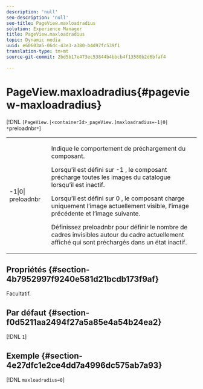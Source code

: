 ```yaml
---
description: 'null'
seo-description: 'null'
seo-title: PageView.maxloadradius
solution: Experience Manager
title: PageView.maxloadradius
topic: Dynamic media
uuid: e60603a5-06dc-43e3-a380-b4d97fc539f1
translation-type: tm+mt
source-git-commit: 2bd5b17e473ec53844b4bbcb4f13580b2d6bfaf4

---
```



# PageView.maxloadradius{#pageview-maxloadradius}

[!DNL `[PageView.|<containerId>_pageView.]maxloadradius=-1|0| *`preloadnbr`*`]

<table id="table_985ADD6C9BD04C629A84C9C625CCCFEB"> 
 <tbody> 
  <tr> 
   <td colname="col1"> <p><span class="codeph">-1|0|<span class="varname"> preloadnbr</span></span> </p> </td> 
   <td colname="col2"> <p>Indique le comportement de préchargement du composant. </p> <p>Lorsqu’il est défini sur <span class="codeph"> -1</span> , le composant précharge toutes les images du catalogue lorsqu’il est inactif. </p> <p> Lorsqu’il est défini sur <span class="codeph"> 0</span> , le composant charge uniquement l’image actuellement visible, l’image précédente et l’image suivante. </p> <p>Définissez <span class="codeph"><span class="varname"> preloadnbr</span></span> pour définir le nombre de cadres invisibles autour du cadre actuellement affiché qui sont préchargés dans un état inactif. </p> </td> 
  </tr> 
 </tbody> 
</table>

## Propriétés {#section-4b7952997f9240e581d21bcdb173f9af}

Facultatif.

## Par défaut {#section-f0d5211aa2494f27a5a85e4a54b24ea2}

[!DNL `1`]

## Exemple {#section-4e27dfc1e2ce4dd7a4996dc575ab7a93}

[!DNL `maxloadradius=0`]
